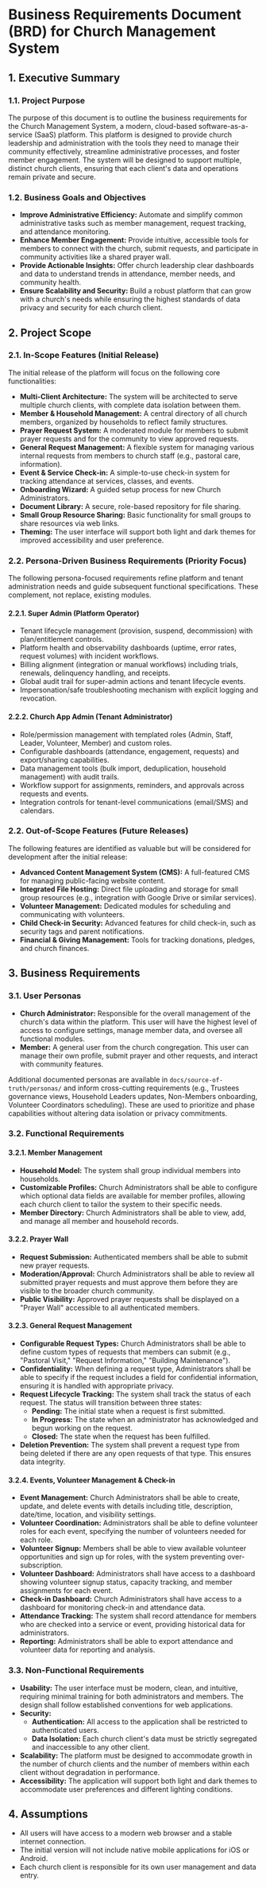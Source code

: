 # Business Requirements Document (BRD) for Church Management System

## 1. Executive Summary

### 1.1. Project Purpose

The purpose of this document is to outline the business requirements for the Church Management
System, a modern, cloud-based software-as-a-service (SaaS) platform. This platform is designed to
provide church leadership and administration with the tools they need to manage their community
effectively, streamline administrative processes, and foster member engagement. The system will be
designed to support multiple, distinct church clients, ensuring that each client's data and
operations remain private and secure.

### 1.2. Business Goals and Objectives

- **Improve Administrative Efficiency:** Automate and simplify common administrative tasks such as
  member management, request tracking, and attendance monitoring.
- **Enhance Member Engagement:** Provide intuitive, accessible tools for members to connect with the
  church, submit requests, and participate in community activities like a shared prayer wall.
- **Provide Actionable Insights:** Offer church leadership clear dashboards and data to understand
  trends in attendance, member needs, and community health.
- **Ensure Scalability and Security:** Build a robust platform that can grow with a church's needs
  while ensuring the highest standards of data privacy and security for each church client.

## 2. Project Scope

### 2.1. In-Scope Features (Initial Release)

The initial release of the platform will focus on the following core functionalities:

- **Multi-Client Architecture:** The system will be architected to serve multiple church clients,
  with complete data isolation between them.
- **Member & Household Management:** A central directory of all church members, organized by
  households to reflect family structures.
- **Prayer Request System:** A moderated module for members to submit prayer requests and for the
  community to view approved requests.
- **General Request Management:** A flexible system for managing various internal requests from
  members to church staff (e.g., pastoral care, information).
- **Event & Service Check-in:** A simple-to-use check-in system for tracking attendance at services,
  classes, and events.
- **Onboarding Wizard:** A guided setup process for new Church Administrators.
- **Document Library:** A secure, role-based repository for file sharing.
- **Small Group Resource Sharing:** Basic functionality for small groups to share resources via web
  links.
- **Theming:** The user interface will support both light and dark themes for improved accessibility
  and user preference.

### 2.2. Persona-Driven Business Requirements (Priority Focus)

The following persona-focused requirements refine platform and tenant administration needs and guide
subsequent functional specifications. These complement, not replace, existing modules.

#### 2.2.1. Super Admin (Platform Operator)

- Tenant lifecycle management (provision, suspend, decommission) with plan/entitlement controls.
- Platform health and observability dashboards (uptime, error rates, request volumes) with incident workflows.
- Billing alignment (integration or manual workflows) including trials, renewals, delinquency handling, and receipts.
- Global audit trail for super-admin actions and tenant lifecycle events.
- Impersonation/safe troubleshooting mechanism with explicit logging and revocation.

#### 2.2.2. Church App Admin (Tenant Administrator)

- Role/permission management with templated roles (Admin, Staff, Leader, Volunteer, Member) and custom roles.
- Configurable dashboards (attendance, engagement, requests) and export/sharing capabilities.
- Data management tools (bulk import, deduplication, household management) with audit trails.
- Workflow support for assignments, reminders, and approvals across requests and events.
- Integration controls for tenant-level communications (email/SMS) and calendars.

### 2.2. Out-of-Scope Features (Future Releases)

The following features are identified as valuable but will be considered for development after the
initial release:

- **Advanced Content Management System (CMS):** A full-featured CMS for managing public-facing
  website content.
- **Integrated File Hosting:** Direct file uploading and storage for small group resources (e.g.,
  integration with Google Drive or similar services).
- **Volunteer Management:** Dedicated modules for scheduling and communicating with volunteers.
- **Child Check-in Security:** Advanced features for child check-in, such as security tags and
  parent notifications.
- **Financial & Giving Management:** Tools for tracking donations, pledges, and church finances.

## 3. Business Requirements

### 3.1. User Personas

- **Church Administrator:** Responsible for the overall management of the church's data within the
  platform. This user will have the highest level of access to configure settings, manage member
  data, and oversee all functional modules.
- **Member:** A general user from the church congregation. This user can manage their own profile,
  submit prayer and other requests, and interact with community features.

Additional documented personas are available in `docs/source-of-truth/personas/` and inform
cross-cutting requirements (e.g., Trustees governance views, Household Leaders updates,
Non-Members onboarding, Volunteer Coordinators scheduling). These are used to prioritize and phase
capabilities without altering data isolation or privacy commitments.

### 3.2. Functional Requirements

#### 3.2.1. Member Management

- **Household Model:** The system shall group individual members into households.
- **Customizable Profiles:** Church Administrators shall be able to configure which optional data
  fields are available for member profiles, allowing each church client to tailor the system to
  their specific needs.
- **Member Directory:** Church Administrators shall be able to view, add, and manage all member and
  household records.

#### 3.2.2. Prayer Wall

- **Request Submission:** Authenticated members shall be able to submit new prayer requests.
- **Moderation/Approval:** Church Administrators shall be able to review all submitted prayer
  requests and must approve them before they are visible to the broader church community.
- **Public Visibility:** Approved prayer requests shall be displayed on a "Prayer Wall" accessible
  to all authenticated members.

#### 3.2.3. General Request Management

- **Configurable Request Types:** Church Administrators shall be able to define custom types of
  requests that members can submit (e.g., "Pastoral Visit," "Request Information," "Building
  Maintenance").
- **Confidentiality:** When defining a request type, Administrators shall be able to specify if the
  request includes a field for confidential information, ensuring it is handled with appropriate
  privacy.
- **Request Lifecycle Tracking:** The system shall track the status of each request. The status will
  transition between three states:
  - **Pending:** The initial state when a request is first submitted.
  - **In Progress:** The state when an administrator has acknowledged and begun working on the
    request.
  - **Closed:** The state when the request has been fulfilled.
- **Deletion Prevention:** The system shall prevent a request type from being deleted if there are
  any open requests of that type. This ensures data integrity.

#### 3.2.4. Events, Volunteer Management & Check-in

- **Event Management:** Church Administrators shall be able to create, update, and delete events with details including title, description, date/time, location, and visibility settings.
- **Volunteer Coordination:** Administrators shall be able to define volunteer roles for each event, specifying the number of volunteers needed for each role.
- **Volunteer Signup:** Members shall be able to view available volunteer opportunities and sign up for roles, with the system preventing over-subscription.
- **Volunteer Dashboard:** Administrators shall have access to a dashboard showing volunteer signup status, capacity tracking, and member assignments for each event.
- **Check-in Dashboard:** Church Administrators shall have access to a dashboard for monitoring check-in and attendance data.
- **Attendance Tracking:** The system shall record attendance for members who are checked into a service or event, providing historical data for administrators.
- **Reporting:** Administrators shall be able to export attendance and volunteer data for reporting and analysis.

### 3.3. Non-Functional Requirements

- **Usability:** The user interface must be modern, clean, and intuitive, requiring minimal training
  for both administrators and members. The design shall follow established conventions for web
  applications.
- **Security:**
  - **Authentication:** All access to the application shall be restricted to authenticated users.
  - **Data Isolation:** Each church client's data must be strictly segregated and inaccessible to
    any other client.
- **Scalability:** The platform must be designed to accommodate growth in the number of church
  clients and the number of members within each client without degradation in performance.
- **Accessibility:** The application will support both light and dark themes to accommodate user
  preferences and different lighting conditions.

## 4. Assumptions

- All users will have access to a modern web browser and a stable internet connection.
- The initial version will not include native mobile applications for iOS or Android.
- Each church client is responsible for its own user management and data entry.
